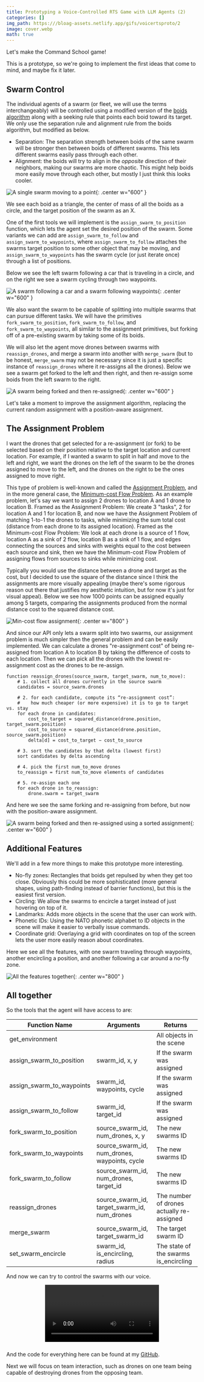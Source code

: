 ```yaml
---
title: Prototyping a Voice-Controlled RTS Game with LLM Agents (2)
categories: []
img_path: https:///bloag-assets.netlify.app/gifs/voicertsproto/2
image: cover.webp
math: true
---
```


<!-- img_path: https:///bloag-assets.netlify.app/gifs/voicertsproto/2 -->

<style>
  .fluid-video {
    max-width: 100%;
    height: auto;
    display: block;
    margin: auto;
    padding-bottom: 10px;
  }
</style>


Let's make the Command School game!

This is a prototype, so we're going to implement the first ideas that come to mind, and maybe fix it later.

## Swarm Control

The individual agents of a swarm (or fleet, we will use the terms interchangeably) will be controlled using a modified version of the [boids algorithm](https://en.wikipedia.org/wiki/Boids) along with a seeking rule that points each boid toward its target. We only use the separation rule and alignment rule from the boids algorithm, but modified as below.

* Separation: The separation strength between boids of the same swarm will be stronger then between boids of different swarms. This lets different swarms easily pass through each other.
* Alignment: the boids will try to align in the _opposite_ direction of their neighbors, making our swarms are more chaotic. This might help boids more easily move through each other, but mostly I just think this looks cooler.

![A single swarm moving to a point](single_swarm.gif){: .center w="600" }

We see each boid as a triangle, the center of mass of all the boids as a circle, and the target position of the swarm as an X.

One of the first tools we will implement is the `assign_swarm_to_position` function, which lets the agent set the desired position of the swarm. Some variants we can add are `assign_swarm_to_follow` and `assign_swarm_to_waypoints`, where `assign_swarm_to_follow` attaches the swarms target position to some other object that may be moving, and `assign_swarm_to_waypoints` has the swarm cycle (or just iterate once) through a list of positions.

Below we see the left swarm following a car that is traveling in a circle, and on the right we see a swarm cycling through two waypoints.

![A swarm following a car and a swarm following waypoints](two_swarms.gif){: .center w="600" }

We also want the swarm to be capable of splitting into multiple swarms that can pursue different tasks. We will have the primitives `fork_swarm_to_position`, `fork_swarm_to_follow`, and `fork_swarm_to_waypoints`, all similar to the assignment primitives, but forking off of a pre-existing swarm by taking some of its boids.

We will also let the agent move drones between swarms with `reassign_drones`, and merge a swarm into another with `merge_swarm` (but to be honest, `merge_swarm` may not be necessary since it is just a specific instance of `reassign_drones` where it re-assigns all the drones). Below we see a swarm get forked to the left and then right, and then re-assign some boids from the left swarm to the right.

![A swarm being forked and then re-assigned](three_swarms.gif){: .center w="600" }

Let's take a moment to improve the assignment algorithm, replacing the current random assignment with a position-aware assignment.

## The Assignment Problem

I want the drones that get selected for a re-assignment (or fork) to be selected based on their position relative to the target location and current location. For example, if I wanted a swarm to split in half and move to the left and right, we want the drones on the left of the swarm to be the drones assigned to move to the left, and the drones on the right to be the ones assigned to move right. 

This type of problem is well-known and called the [Assignment Problem](https://en.wikipedia.org/wiki/Assignment_problem), and in the more general case, the [Minimum-cost Flow Problem](https://en.wikipedia.org/wiki/Minimum-cost_flow_problem). As an example problem, let's say we want to assign 2 drones to location A and 1 drone to location B. Framed as the Assignment Problem: We create 3 "tasks", 2 for location A and 1 for location B, and now we have the Assignment Problem of matching 1-to-1 the drones to tasks, while minimizing the sum total cost (distance from each drone to its assigned location). Framed as the Minimum-cost Flow Problem: We look at each drone is a source of 1 flow, location A as a sink of 2 flow, location B as a sink of 1 flow, and edges connecting the sources and sinks with weights equal to the cost between each source and sink, then we have the Minimum-cost Flow Problem of assigning flows from sources to sinks while minimizing cost.

Typically you would use the distance between a drone and target as the cost, but I decided to use the square of the distance since I think the assignments are more visually appealing (maybe there's some rigorous reason out there that justifies my aesthetic intuition, but for now it's just for visual appeal). Below we see how 1000 points can be assigned equally among 5 targets, comparing the assignments produced from the normal distance cost to the squared distance cost.

![Min-cost flow assignment](min-cost-flow-assignment.png){: .center w="800" }

And since our API only lets a swarm split into two swarms, our assignment problem is much simpler then the general problem and can be easily implemented. We can calculate a drones "re-assignment cost" of being re-assigned from location A to location B by taking the difference of costs to each location. Then we can pick all the drones with the lowest re-assignment cost as the drones to be re-assign. 

```
function reassign_drones(source_swarm, target_swarm, num_to_move):
    # 1. collect all drones currently in the source swarm
    candidates = source_swarm.drones

    # 2. for each candidate, compute its “re-assignment cost”:
    #    how much cheaper (or more expensive) it is to go to target vs. stay
    for each drone in candidates:
        cost_to_target = squared_distance(drone.position, target_swarm.position)
        cost_to_source = squared_distance(drone.position, source_swarm.position)
        delta[d] = cost_to_target − cost_to_source

    # 3. sort the candidates by that delta (lowest first)
    sort candidates by delta ascending

    # 4. pick the first num_to_move drones
    to_reassign = first num_to_move elements of candidates

    # 5. re-assign each one
    for each drone in to_reassign:
        drone.swarm = target_swarm
```

And here we see the same forking and re-assigning from before, but now with the position-aware assignment.

![A swarm being forked and then re-assigned using a sorted assignment](three_sorted_swarms.gif){: .center w="600" }


## Additional Features

We'll add in a few more things to make this prototype more interesting.

* No-fly zones: Rectangles that boids get repulsed by when they get too close. Obviously this could be more sophisticated (more general shapes, using path-finding instead of barrier functions), but this is the easiest first version.
* Circling: We allow the swarms to encircle a target instead of just hovering on top of it.
* Landmarks: Adds more objects in the scene that the user can work with. 
* Phonetic IDs: Using the NATO phonetic alphabet to ID objects in the scene will make it easier to verbally issue commands.
* Coordinate grid: Overlaying a grid with coordinates on top of the screen lets the user more easily reason about coordinates.

Here we see all the features, with one swarm traveling through waypoints, another encircling a position, and another following a car around a no-fly zone.

![All the features together](all_features.gif){: .center w="800" }

## All together

So the tools that the agent will have access to are:

| Function Name             | Arguments                                     | Returns                                   |
| ------------------------- | --------------------------------------------- | ----------------------------------------- |
| get_environment           |                                               | All objects in the scene                  |
| assign_swarm_to_position  | swarm_id, x, y                                | If the swarm was assigned                 |
| assign_swarm_to_waypoints | swarm_id, waypoints, cycle                    | If the swarm was assigned                 |
| assign_swarm_to_follow    | swarm_id, target_id                           | If the swarm was assigned                 |
| fork_swarm_to_position    | source_swarm_id, num_drones, x, y             | The new swarms ID                         |
| fork_swarm_to_waypoints   | source_swarm_id, num_drones, waypoints, cycle | The new swarms ID                         |
| fork_swarm_to_follow      | source_swarm_id, num_drones, target_id        | The new swarms ID                         |
| reassign_drones           | source_swarm_id, target_swarm_id, num_drones  | The number of drones actually re-assigned |
| merge_swarm               | source_swarm_id, target_swarm_id              | The target swarm ID                       |
| set_swarm_encircle        | swarm_id, is_encircling, radius               | The state of the swarms is_encircling     |

And now we can try to control the swarms with our voice.

<video class="fluid-video" controls playsinline>
  <source src="https:///bloag-assets.netlify.app/gifs/voicertsproto/2/speaking_demo.mp4" type="video/mp4">
  Your browser does not support the video tag.
</video>

And the code for everything here can be found at my [GitHub](https://github.com/JasonFantl/LLMSwarmControl/tree/master/2/swarm-simulation).

Next we will focus on team interaction, such as drones on one team being capable of destroying drones from the opposing team.